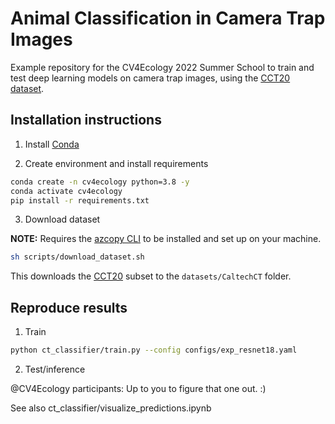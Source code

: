 # Animal Classification in Camera Trap Images

Example repository for the CV4Ecology 2022 Summer School to train and test deep
learning models on camera trap images, using the [CCT20 dataset](https://lila.science/datasets/caltech-camera-traps).

## Installation instructions

1. Install [Conda](http://conda.io/)

2. Create environment and install requirements

```bash
conda create -n cv4ecology python=3.8 -y
conda activate cv4ecology
pip install -r requirements.txt
```

3. Download dataset

**NOTE:** Requires the [azcopy CLI](https://docs.microsoft.com/en-us/azure/storage/common/storage-use-azcopy-v10) to be installed and set up on your machine.

```bash
sh scripts/download_dataset.sh 
```

This downloads the [CCT20](https://lila.science/datasets/caltech-camera-traps) subset to the `datasets/CaltechCT` folder.


## Reproduce results

1. Train

```bash
python ct_classifier/train.py --config configs/exp_resnet18.yaml
```

2. Test/inference

@CV4Ecology participants: Up to you to figure that one out. :)

See also ct_classifier/visualize_predictions.ipynb
